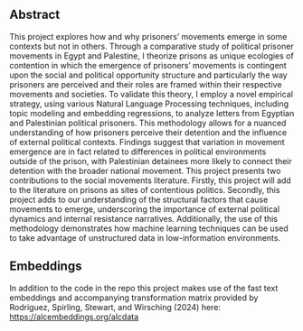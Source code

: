 ## Abstract

This project explores how and why prisoners’ movements emerge in some contexts but not in others. Through a comparative study of political prisoner movements in Egypt and Palestine, I theorize prisons as unique ecologies of contention in which the emergence of prisoners’ movements is contingent upon the social and political opportunity structure and particularly the way prisoners are perceived and their roles are framed within their respective movements and societies. To validate this theory, I employ a novel empirical strategy, using various Natural Language Processing techniques, including topic modeling and embedding regressions, to analyze letters from Egyptian and Palestinian political prisoners. This methodology allows for a nuanced understanding of how prisoners perceive their detention and the influence of external political contexts. Findings suggest that variation in movement emergence are in fact related to differences in political environments outside of the prison, with Palestinian detainees more likely to connect their detention with the broader national movement. This project presents two contributions to the social movements literature. Firstly, this project will add to the literature on prisons as sites of contentious politics. Secondly, this project adds to our understanding of the structural factors that cause movements to emerge, underscoring the importance of external political dynamics and internal resistance narratives. Additionally, the use of this methodology demonstrates how machine learning techniques can be used to take advantage of unstructured data in low-information environments.

## Embeddings
In addition to the code in the repo this project makes use of the fast text embeddings and accompanying transformation matrix provided by Rodriguez, Spirling, Stewart, and Wirsching (2024) here: https://alcembeddings.org/alcdata 

